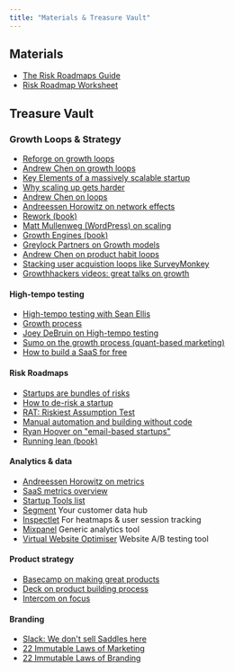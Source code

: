 ```yaml
---
title: "Materials & Treasure Vault"
---
```


## Materials
-  <a target="_blank" href="https://drive.google.com/open?id=1pEhp684bzENm--Tnku8nfyB04NjFgAVa">The Risk Roadmaps Guide</a>
-  <a target="_blank" href="https://drive.google.com/open?id=1p5MguKYs3TAFaCHI-oZCPmPghy3mtsiq">Risk Roadmap Worksheet</a>


## Treasure Vault

### Growth Loops & Strategy
- [Reforge on growth loops](https://www.reforge.com/blog/growth-loops)
- [Andrew Chen on growth loops]()
- [Key Elements of a massively scalable startup](http://www.startup-marketing.com/key-elements-of-a-massively-scalable-startup/)
- [Why scaling up gets harder](https://andrewchen.co/startups-are-cheaper-to-build-more-expensive-to-grow/)
- [Andrew Chen on loops](https://andrewchen.co/investor-metrics-deck/)
- [Andreessen Horowitz on network effects](https://a16z.com/2016/03/07/all-about-network-effects/)
- [Rework (book)]()
- [Matt Mullenweg (WordPress) on scaling](https://www.startups.com/education/videos/series/building-unicorn)
- [Growth Engines (book)]()
- [Greylock Partners on Growth models](https://news.greylock.com/building-a-growth-model-for-your-company-a7a82c55782e)
- [Andrew Chen on product habit loops](https://andrewchen.co/how-to-design-successful-social-products-with-3-habit-forming-feedback-loops/)
- [Stacking user acquistion loops like SurveyMonkey](https://www.kevin-indig.com/stacking-user-acquisition-loops-like-surveymonkey/)
- [Growthhackers videos: great talks on growth](https://growthhackers.com/videos)


#### High-tempo testing
- [High-tempo testing with Sean Ellis]()
- [Growth process](http://www.startup-marketing.com/deconstructing-startup-growth/)
- [Joey DeBruin on High-tempo testing](https://www.reforge.com/blog/growth-experiment-management-system)
- [Sumo on the growth process (quant-based marketing)](https://sumo.com/stories/marketing-strategy)
- [How to build a SaaS for free](https://hackernoon.com/how-to-build-a-saas-with-0-fed2341078c8)


#### Risk Roadmaps
- [Startups are bundles of risks](https://www.codingvc.com/startups-are-risk-bundles/)
- [How to de-risk a startup](https://www.codingvc.com/how-to-de-risk-a-startup)
- [RAT: Riskiest Assumption Test]()
- [Manual automation and building without code](http://hackingrevenue.com/entrepreneurship/manual-automation)
- [Ryan Hoover on "email-based startups"](http://ryanhoover.me/post/69599262875/product-hunt-began-as-an-email-list)
- [Running lean (book)](https://www.amazon.com/Running-Lean-Iterate-Works-OReilly/dp/1449305172)


#### Analytics & data
- [Andreessen Horowitz on metrics](https://a16z.com/2015/08/21/16-metrics/)
- [SaaS metrics overview](https://www.forentrepreneurs.com/saas-metrics-2/)
- [Startup Tools list](https://startupresources.io/index.html)
- [Segment](http://segment.com) Your customer data hub
- [Inspectlet](http://inspectlet.com) For heatmaps & user session tracking
- [Mixpanel](http://mixpanel.com) Generic analytics tool
- [Virtual Website Optimiser](http://vwo.com) Website A/B testing tool


#### Product strategy
- [Basecamp on making great products](https://medium.com/@rjs/vital-elements-of-the-product-design-process-3db9cdaedc8b#.trokqggz7)
- [Deck on product building process](https://www.slideshare.net/hiten1/five-habits-to-create-better-products-faster/25-TODOWrite_the_process_down_soits)
- [Intercom on focus](https://www.intercom.com/blog/product-strategy-means-saying-no/)


#### Branding
- [Slack: We don't sell Saddles here](https://medium.com/@stewart/we-dont-sell-saddles-here-4c59524d650d)
- [22 Immutable Laws of Marketing]()
- [22 Immutable Laws of Branding]()